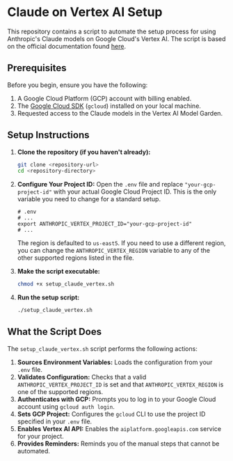 # Claude on Vertex AI Setup

This repository contains a script to automate the setup process for using Anthropic's Claude models on Google Cloud's Vertex AI. The script is based on the official documentation found [here](https://docs.anthropic.com/en/docs/claude-code/google-vertex-ai).

## Prerequisites

Before you begin, ensure you have the following:

1.  A Google Cloud Platform (GCP) account with billing enabled.
2.  The [Google Cloud SDK](https://cloud.google.com/sdk/docs/install) (`gcloud`) installed on your local machine.
3.  Requested access to the Claude models in the Vertex AI Model Garden.

## Setup Instructions

1.  **Clone the repository (if you haven't already):**
    ```bash
    git clone <repository-url>
    cd <repository-directory>
    ```

2.  **Configure Your Project ID:**
    Open the `.env` file and replace `"your-gcp-project-id"` with your actual Google Cloud Project ID. This is the only variable you need to change for a standard setup.

    ```dotenv
    # .env
    # ...
    export ANTHROPIC_VERTEX_PROJECT_ID="your-gcp-project-id"
    # ...
    ```
    The region is defaulted to `us-east5`. If you need to use a different region, you can change the `ANTHROPIC_VERTEX_REGION` variable to any of the other supported regions listed in the file.

3.  **Make the script executable:**
    ```bash
    chmod +x setup_claude_vertex.sh
    ```

4.  **Run the setup script:**
    ```bash
    ./setup_claude_vertex.sh
    ```

## What the Script Does

The `setup_claude_vertex.sh` script performs the following actions:

1.  **Sources Environment Variables:** Loads the configuration from your `.env` file.
2.  **Validates Configuration:** Checks that a valid `ANTHROPIC_VERTEX_PROJECT_ID` is set and that `ANTHROPIC_VERTEX_REGION` is one of the supported regions.
3.  **Authenticates with GCP:** Prompts you to log in to your Google Cloud account using `gcloud auth login`.
4.  **Sets GCP Project:** Configures the `gcloud` CLI to use the project ID specified in your `.env` file.
5.  **Enables Vertex AI API:** Enables the `aiplatform.googleapis.com` service for your project.
6.  **Provides Reminders:** Reminds you of the manual steps that cannot be automated.